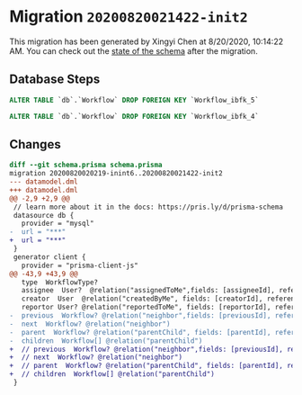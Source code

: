 # Migration `20200820021422-init2`

This migration has been generated by Xingyi Chen at 8/20/2020, 10:14:22 AM.
You can check out the [state of the schema](./schema.prisma) after the migration.

## Database Steps

```sql
ALTER TABLE `db`.`Workflow` DROP FOREIGN KEY `Workflow_ibfk_5`

ALTER TABLE `db`.`Workflow` DROP FOREIGN KEY `Workflow_ibfk_4`
```

## Changes

```diff
diff --git schema.prisma schema.prisma
migration 20200820020219-inint6..20200820021422-init2
--- datamodel.dml
+++ datamodel.dml
@@ -2,9 +2,9 @@
 // learn more about it in the docs: https://pris.ly/d/prisma-schema
 datasource db {
   provider = "mysql"
-  url = "***"
+  url = "***"
 }
 generator client {
   provider = "prisma-client-js"
@@ -43,9 +43,9 @@
   type  WorkflowType?
   assignee  User?  @relation("assignedToMe",fields: [assigneeId], references: [id])
   creator  User  @relation("createdByMe", fields: [creatorId], references: [id])
   reportor User? @relation("reportedToMe", fields: [reportorId], references: [id])
-  previous  Workflow? @relation("neighbor",fields: [previousId], references: [id])
-  next  Workflow? @relation("neighbor")
-  parent  Workflow? @relation("parentChild", fields: [parentId], references: [id])
-  children  Workflow[] @relation("parentChild")
+  // previous  Workflow? @relation("neighbor",fields: [previousId], references: [id])
+  // next  Workflow? @relation("neighbor")
+  // parent  Workflow? @relation("parentChild", fields: [parentId], references: [id])
+  // children  Workflow[] @relation("parentChild")
 }
```


